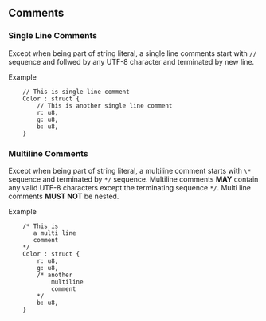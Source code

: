 ## Comments

### Single Line Comments

Except when being part of string literal, a single line comments start with
`//` sequence and follwed by any UTF-8 character and terminated by new line.

Example

```rust,ignore
    // This is single line comment
    Color : struct {
        // This is another single line comment
        r: u8,
        g: u8,
        b: u8,
    }
```

### Multiline Comments

Except when being part of string literal, a multiline comment starts with
`\*` sequence and terminated by `*/` sequence. Multiline comments **MAY**
contain any valid UTF-8 characters except the terminating sequence `*/`.
Multi line comments **MUST NOT** be nested.

Example

```rust,ignore
    /* This is
       a multi line
       comment
    */
    Color : struct {
        r: u8,
        g: u8,
        /* another
            multiline
            comment
        */
        b: u8,
    }
```